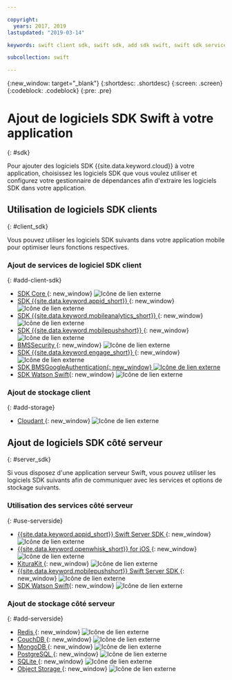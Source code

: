 ```yaml
---

copyright:
  years: 2017, 2019
lastupdated: "2019-03-14"

keywords: swift client sdk, swift sdk, add sdk swift, swift sdk service, server sdk swift, swift bms, clientsdk swift, client storage swifts

subcollection: swift

---
```


{:new_window: target="_blank"}
{:shortdesc: .shortdesc}
{:screen: .screen}
{:codeblock: .codeblock}
{:pre: .pre}

# Ajout de logiciels SDK Swift à votre application
{: #sdk}

Pour ajouter des logiciels SDK {{site.data.keyword.cloud}} à votre application, choisissez les logiciels SDK que vous voulez utiliser et configurez votre gestionnaire de dépendances afin d'extraire les logiciels SDK dans votre application.

## Utilisation de logiciels SDK clients
{: #client_sdk}

Vous pouvez utiliser les logiciels SDK suivants dans votre application mobile pour optimiser leurs fonctions respectives.

### Ajout de services de logiciel SDK client
{: #add-client-sdk}

- [SDK Core ](https://github.com/ibm-bluemix-mobile-services/bms-clientsdk-swift-core){: new_window} ![Icône de lien externe](../icons/launch-glyph.svg "Icône de lien externe")
- [SDK {{site.data.keyword.appid_short}} ](https://github.com/ibm-cloud-security/appid-clientsdk-swift){: new_window} ![Icône de lien externe](../icons/launch-glyph.svg "Icône de lien externe")
- [SDK {{site.data.keyword.mobileanalytics_short}} ](https://github.com/ibm-bluemix-mobile-services/bms-clientsdk-swift-analytics){: new_window} ![Icône de lien externe](../icons/launch-glyph.svg "Icône de lien externe")
- [SDK {{site.data.keyword.mobilepushshort}} ](https://github.com/ibm-bluemix-mobile-services/bms-clientsdk-swift-push){: new_window} ![Icône de lien externe](../icons/launch-glyph.svg "Icône de lien externe")
- [BMSSecurity ](https://github.com/ibm-bluemix-mobile-services/bms-clientsdk-swift-security){: new_window} ![Icône de lien externe](../icons/launch-glyph.svg "Icône de lien externe")
- [SDK {{site.data.keyword.engage_short}} ](https://github.com/ibm-bluemix-mobile-services/bms-clientsdk-swift-applaunch){: new_window} ![Icône de lien externe](../icons/launch-glyph.svg "Icône de lien externe")
- [SDK BMSGoogleAuthentication{: new_window} ![Icône de lien externe](../icons/launch-glyph.svg "Icône de lien externe")](https://github.com/ibm-bluemix-mobile-services/bms-clientsdk-swift-security-googleauthentication)
- [SDK Watson Swift](https://github.com/watson-developer-cloud/swift-sdk){: new_window} ![Icône de lien externe](../icons/launch-glyph.svg "Icône de lien externe")

### Ajout de stockage client
{: #add-storage}

- [Cloudant ](https://github.com/cloudant/swift-cloudant){: new_window} ![Icône de lien externe](../icons/launch-glyph.svg "Icône de lien externe")

## Ajout de logiciels SDK côté serveur
{: #server_sdk}

Si vous disposez d'une application serveur Swift, vous pouvez utiliser les logiciels SDK suivants afin de communiquer avec les services et options de stockage suivants.

### Utilisation des services côté serveur
{: #use-serverside}

- [{{site.data.keyword.appid_short}} Swift Server SDK ](https://github.com/ibm-cloud-security/appid-serversdk-swift){: new_window} ![Icône de lien externe](../icons/launch-glyph.svg "Icône de lien externe")
- [{{site.data.keyword.openwhisk_short}} for iOS ](https://cloud.ibm.com/openwhisk/learn/ios-sdk){: new_window} ![Icône de lien externe](../icons/launch-glyph.svg "Icône de lien externe")
- [KituraKit ](https://github.com/IBM-Swift/KituraKit){: new_window} ![Icône de lien externe](../icons/launch-glyph.svg "Icône de lien externe")
- [{{site.data.keyword.mobilepushshort}} Swift Server SDK ](https://github.com/ibm-bluemix-mobile-services/bms-pushnotifications-serversdk-swift){: new_window} ![Icône de lien externe](../icons/launch-glyph.svg "Icône de lien externe")
- [SDK Watson Swift](https://github.com/watson-developer-cloud/swift-sdk){: new_window} ![Icône de lien externe](../icons/launch-glyph.svg "Icône de lien externe")

### Ajout de stockage côté serveur
{: #add-serverside}

- [Redis ](https://github.com/IBM-Swift/Kitura-redis){: new_window} ![Icône de lien externe](../icons/launch-glyph.svg "Icône de lien externe")
- [CouchDB ](https://github.com/IBM-Swift/Kitura-CouchDB){: new_window} ![Icône de lien externe](../icons/launch-glyph.svg "Icône de lien externe")
- [MongoDB ](https://github.com/OpenKitten/MongoKitten){: new_window} ![Icône de lien externe](../icons/launch-glyph.svg "Icône de lien externe")
- [PostgreSQL ](https://github.com/IBM-Swift/Swift-Kuery-PostgreSQL){: new_window} ![Icône de lien externe](../icons/launch-glyph.svg "Icône de lien externe")
- [SQLite ](https://github.com/IBM-Swift/Swift-Kuery-SQLite){: new_window} ![Icône de lien externe](../icons/launch-glyph.svg "Icône de lien externe")
- [Object Storage ](https://github.com/ibm-bluemix-mobile-services/bluemix-objectstorage-serversdk-swift){: new_window} ![Icône de lien externe](../icons/launch-glyph.svg "Icône de lien externe")
